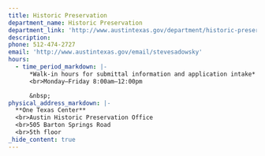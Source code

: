 ```yaml
---
title: Historic Preservation
department_name: Historic Preservation
department_link: 'http://www.austintexas.gov/department/historic-preservation'
description:
phone: 512-474-2727
email: 'http://www.austintexas.gov/email/stevesadowsky'
hours:
  - time_period_markdown: |-
      *Walk-in hours for submittal information and application intake​*
      <br>Monday–Friday 8:00am–12:00pm

      &nbsp;
physical_address_markdown: |-
  **One Texas Center**
  <br>Austin Historic Preservation Office
  <br>505 Barton Springs Road
  <br>5th floor
_hide_content: true
---
```




